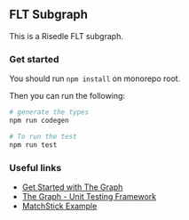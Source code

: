## FLT Subgraph

This is a Risedle FLT subgraph.

### Get started

You should run `npm install` on monorepo root.

Then you can run the following:

```sh
# generate the types
npm run codegen

# To run the test
npm run test
```

### Useful links

-   [Get Started with The Graph](https://thegraph.com/docs/en/)
-   [The Graph - Unit Testing Framework](https://thegraph.com/docs/en/developer/matchstick/)
-   [MatchStick Example](https://github.com/LimeChain/demo-subgraph#readme)
